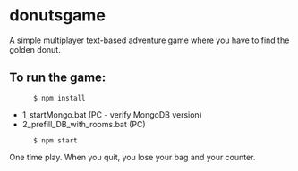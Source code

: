 # donutsgame
A simple multiplayer text-based adventure game where you have to find the golden donut.

## To run the game:
```shell
      $ npm install
```
* 1_startMongo.bat (PC - verify MongoDB version)
* 2_prefill_DB_with_rooms.bat (PC)
```shell
      $ npm start
```

One time play. When you quit, you lose your bag and your counter.
